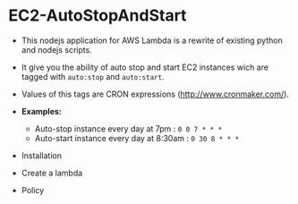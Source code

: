 # EC2-AutoStopAndStart

* This nodejs application for AWS Lambda is a rewrite of existing python and nodejs scripts.

* It give you the ability of auto stop and start EC2 instances wich are tagged with `auto:stop` and `auto:start`.

* Values of this tags are CRON expressions (http://www.cronmaker.com/).

* **Examples:**
    
    * Auto-stop instance every day at 7pm : `0 0 7 * * *`
    * Auto-start instance every day at 8:30am : `0 30 8 * * *`
    
* Installation

* Create a lambda

* Policy
